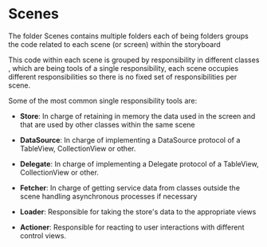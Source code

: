 #  Scenes

The folder Scenes contains multiple folders each of being folders groups the code related to each scene (or screen) within the storyboard

This code within each scene is grouped by responsibility in different classes , which are being tools of a single responsibility,
each scene occupies different responsibilities so there is no fixed set of responsibilities per scene.

Some of the most common single responsibility tools are:

- **Store**: 
In charge of retaining in memory the data used in the screen and that are used by other classes within the same scene

- **DataSource**:
In charge of implementing a DataSource protocol of a TableView, CollectionView or other.

- **Delegate**:
In charge of implementing a Delegate protocol of a TableView, CollectionView or other.

- **Fetcher**:
In charge of getting service data from classes outside the scene handling asynchronous processes if necessary

- **Loader**:
Responsible for taking the store's data to the appropriate views

- **Actioner**:
Responsible for reacting to user interactions with different control views.
